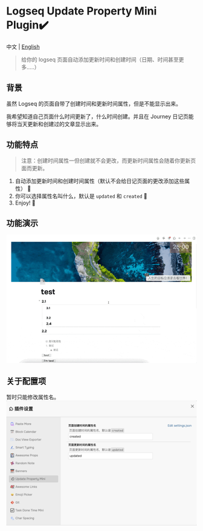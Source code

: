 # Logseq Update Property Mini Plugin✔️

中文 | [English](./README.en.md)

> 给你的 logseq 页面自动添加更新时间和创建时间（日期、时间甚至更多.....）

## 背景

虽然 Logseq 的页面自带了创建时间和更新时间属性，但是不能显示出来。

我希望知道自己页面什么时间更新了，什么时间创建。并且在 Journey 日记页能够将当天更新和创建过的文章显示出来。

## 功能特点

> 注意：创建时间属性一但创建就不会更改，而更新时间属性会随着你更新页面而更新。

1. 自动添加更新时间和创建时间属性（默认不会给日记页面的更改添加这些属性） 🔨
2. 你可以选择属性名叫什么，默认是 `updated` 和 `created` 📝
3. Enjoy! 🎉

## 功能演示

![demo](screenshots/demo.gif)

## 关于配置项

暂时只能修改属性名。
![settings](screenshots/settings.png)
